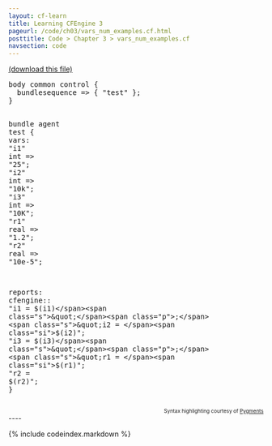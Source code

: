 ```yaml
---
layout: cf-learn
title: Learning CFEngine 3
pageurl: /code/ch03/vars_num_examples.cf.html
posttitle: Code > Chapter 3 > vars_num_examples.cf
navsection: code
---
```


[(download this file)](https://raw.github.com/zzamboni/cf-learn.info/master/src/ch03/vars_num_examples.cf)

<div class="highlight"><pre><span class="k">body</span> <span class="k">common</span> <span class="k">control</span> <span class="p">{</span>
  <span class="kr">bundlesequence</span> <span class="o">=&gt;</span> <span class="p">{</span> <span class="s">&quot;test&quot;</span> <span class="p">};</span>
<span class="p">}</span>

<span class="k">bundle</span> <span class="k">agent</span> <span class="nf">test</span>
<span class="p">{</span>
  <span class="kd">vars</span><span class="p">:</span>
    <span class="p">&quot;</span><span class="nv">i1</span><span class="p">&quot;</span> <span class="kt">int</span> <span class="o">=&gt;</span> <span class="s">&quot;25&quot;</span><span class="p">;</span>
    <span class="p">&quot;</span><span class="nv">i2</span><span class="p">&quot;</span> <span class="kt">int</span> <span class="o">=&gt;</span> <span class="s">&quot;10k&quot;</span><span class="p">;</span>
    <span class="p">&quot;</span><span class="nv">i3</span><span class="p">&quot;</span> <span class="kt">int</span> <span class="o">=&gt;</span> <span class="s">&quot;10K&quot;</span><span class="p">;</span>
    <span class="p">&quot;</span><span class="nv">r1</span><span class="p">&quot;</span> <span class="kt">real</span> <span class="o">=&gt;</span> <span class="s">&quot;1.2&quot;</span><span class="p">;</span>
    <span class="p">&quot;</span><span class="nv">r2</span><span class="p">&quot;</span> <span class="kt">real</span> <span class="o">=&gt;</span> <span class="s">&quot;10e-5&quot;</span><span class="p">;</span>

  <span class="kd">reports</span><span class="p">:</span>
    <span class="nc">cfengine</span><span class="p">::</span>
      <span class="s">&quot;i1 = </span><span class="si">$(i1)</span><span class="s">&quot;</span><span class="p">;</span>
      <span class="s">&quot;i2 = </span><span class="si">$(i2)</span><span class="s">&quot;</span><span class="p">;</span>
      <span class="s">&quot;i3 = </span><span class="si">$(i3)</span><span class="s">&quot;</span><span class="p">;</span>
      <span class="s">&quot;r1 = </span><span class="si">$(r1)</span><span class="s">&quot;</span><span class="p">;</span>
      <span class="s">&quot;r2 = </span><span class="si">$(r2)</span><span class="s">&quot;</span><span class="p">;</span>
<span class="p">}</span>
</pre></div>

<div align="right"><font size="-2">Syntax highlighting courtesy of <a href="http://blog.zzamboni.org/cfengine3-lexer-for-pygments">Pygments</a></font></div>
----

{% include codeindex.markdown %}

